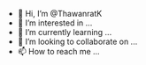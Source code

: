 - 👋 Hi, I’m @ThawanratK
- 👀 I’m interested in ...
- 🌱 I’m currently learning ...
- 💞️ I’m looking to collaborate on ...
- 📫 How to reach me ...

<!---
ThawanratK/ThawanratK is a ✨ special ✨ repository because its `README.md` (this file) appears on your GitHub profile.
You can click the Preview link to take a look at your changes.
--->

